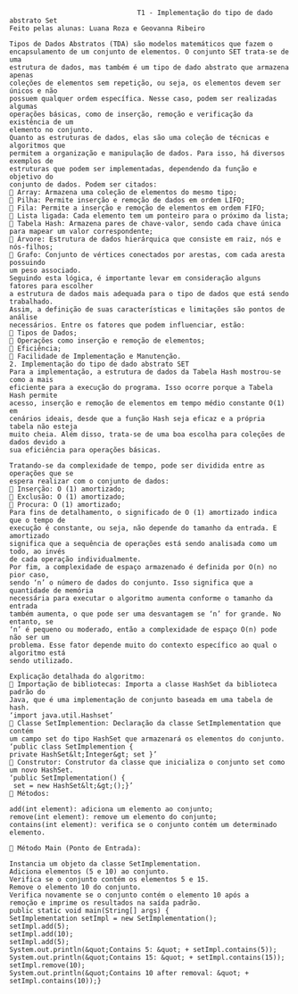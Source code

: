                                     T1 - Implementação do tipo de dado abstrato Set
    Feito pelas alunas: Luana Roza e Geovanna Ribeiro
    
    Tipos de Dados Abstratos (TDA) são modelos matemáticos que fazem o
    encapsulamento de um conjunto de elementos. O conjunto SET trata-se de uma
    estrutura de dados, mas também é um tipo de dado abstrato que armazena apenas
    coleções de elementos sem repetição, ou seja, os elementos devem ser únicos e não
    possuem qualquer ordem específica. Nesse caso, podem ser realizadas algumas
    operações básicas, como de inserção, remoção e verificação da existência de um
    elemento no conjunto.
    Quanto as estruturas de dados, elas são uma coleção de técnicas e algoritmos que
    permitem a organização e manipulação de dados. Para isso, há diversos exemplos de
    estruturas que podem ser implementadas, dependendo da função e objetivo do
    conjunto de dados. Podem ser citados:
     Array: Armazena uma coleção de elementos do mesmo tipo;
     Pilha: Permite inserção e remoção de dados em ordem LIFO;
     Fila: Permite a inserção e remoção de elementos em ordem FIFO;
     Lista ligada: Cada elemento tem um ponteiro para o próximo da lista;
     Tabela Hash: Armazena pares de chave-valor, sendo cada chave única para mapear um valor correspondente;
     Árvore: Estrutura de dados hierárquica que consiste em raiz, nós e nós-filhos;
     Grafo: Conjunto de vértices conectados por arestas, com cada aresta possuindo
    um peso associado.
    Seguindo esta lógica, é importante levar em consideração alguns fatores para escolher
    a estrutura de dados mais adequada para o tipo de dados que está sendo trabalhado.
    Assim, a definição de suas características e limitações são pontos de análise
    necessários. Entre os fatores que podem influenciar, estão:
     Tipos de Dados;
     Operações como inserção e remoção de elementos;
     Eficiência;
     Facilidade de Implementação e Manutenção.
    2. Implementação do tipo de dado abstrato SET
    Para a implementação, a estrutura de dados da Tabela Hash mostrou-se como a mais
    eficiente para a execução do programa. Isso ocorre porque a Tabela Hash permite
    acesso, inserção e remoção de elementos em tempo médio constante O(1) em
    cenários ideais, desde que a função Hash seja eficaz e a própria tabela não esteja
    muito cheia. Além disso, trata-se de uma boa escolha para coleções de dados devido a
    sua eficiência para operações básicas.

    Tratando-se da complexidade de tempo, pode ser dividida entre as operações que se
    espera realizar com o conjunto de dados:
     Inserção: O (1) amortizado;
     Exclusão: O (1) amortizado;
     Procura: O (1) amortizado;
    Para fins de detalhamento, o significado de O (1) amortizado indica que o tempo de
    execução é constante, ou seja, não depende do tamanho da entrada. E amortizado
    significa que a sequência de operações está sendo analisada como um todo, ao invés
    de cada operação individualmente.
    Por fim, a complexidade de espaço armazenado é definida por O(n) no pior caso,
    sendo ‘n’ o número de dados do conjunto. Isso significa que a quantidade de memória
    necessária para executar o algoritmo aumenta conforme o tamanho da entrada
    também aumenta, o que pode ser uma desvantagem se ‘n’ for grande. No entanto, se
    ‘n’ é pequeno ou moderado, então a complexidade de espaço O(n) pode não ser um
    problema. Esse fator depende muito do contexto específico ao qual o algoritmo está
    sendo utilizado.

    Explicação detalhada do algoritmo:
     Importação de bibliotecas: Importa a classe HashSet da biblioteca padrão do
    Java, que é uma implementação de conjunto baseada em uma tabela de hash.
    ‘import java.util.Hashset’
     Classe SetImplemention: Declaração da classe SetImplementation que contém
    um campo set do tipo HashSet que armazenará os elementos do conjunto.
    ‘public class SetImplemention {
    private HashSet&lt;Integer&gt; set }’
     Construtor: Construtor da classe que inicializa o conjunto set como um novo HashSet.
    ‘public SetImplementation() {
     set = new HashSet&lt;&gt;();}’
     Métodos:

    add(int element): adiciona um elemento ao conjunto;
    remove(int element): remove um elemento do conjunto;
    contains(int element): verifica se o conjunto contém um determinado elemento.

     Método Main (Ponto de Entrada):

    Instancia um objeto da classe SetImplementation.
    Adiciona elementos (5 e 10) ao conjunto.
    Verifica se o conjunto contém os elementos 5 e 15.
    Remove o elemento 10 do conjunto.
    Verifica novamente se o conjunto contém o elemento 10 após a
    remoção e imprime os resultados na saída padrão.
    public static void main(String[] args) {
    SetImplementation setImpl = new SetImplementation();
    setImpl.add(5);
    setImpl.add(10);
    setImpl.add(5);
    System.out.println(&quot;Contains 5: &quot; + setImpl.contains(5));
    System.out.println(&quot;Contains 15: &quot; + setImpl.contains(15)); 
    setImpl.remove(10);
    System.out.println(&quot;Contains 10 after removal: &quot; + setImpl.contains(10));}
    

